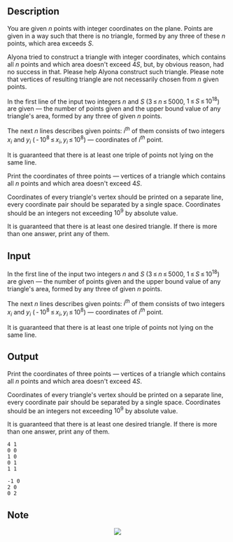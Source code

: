 ## Description

<div><p>You are given <span class="tex-span"><i>n</i></span> points with integer coordinates on the plane. Points are given in a way such that there is no triangle, formed by any three of these <span class="tex-span"><i>n</i></span> points, which area exceeds <span class="tex-span"><i>S</i></span>.</p><p>Alyona tried to construct a triangle with integer coordinates, which contains all <span class="tex-span"><i>n</i></span> points and which area doesn't exceed <span class="tex-span">4<i>S</i></span>, but, by obvious reason, had no success in that. Please help Alyona construct such triangle. Please note that vertices of resulting triangle are not necessarily chosen from <span class="tex-span"><i>n</i></span> given points.</p></div><div class="input-specification"><p>In the first line of the input two integers <span class="tex-span"><i>n</i></span> and <span class="tex-span"><i>S</i></span> (<span class="tex-span">3 ≤ <i>n</i> ≤ 5000</span>, <span class="tex-span">1 ≤ <i>S</i> ≤ 10<sup class="upper-index">18</sup></span>) are given&nbsp;— the number of points given and the upper bound value of any triangle's area, formed by any three of given <span class="tex-span"><i>n</i></span> points.</p><p>The next <span class="tex-span"><i>n</i></span> lines describes given points: <span class="tex-span"><i>i</i><sup class="upper-index"><i>th</i></sup></span> of them consists of two integers <span class="tex-span"><i>x</i><sub class="lower-index"><i>i</i></sub></span> and <span class="tex-span"><i>y</i><sub class="lower-index"><i>i</i></sub></span> <span class="tex-span">( - 10<sup class="upper-index">8</sup> ≤ <i>x</i><sub class="lower-index"><i>i</i></sub>, <i>y</i><sub class="lower-index"><i>i</i></sub> ≤ 10<sup class="upper-index">8</sup>)</span>&nbsp;— coordinates of <span class="tex-span"><i>i</i><sup class="upper-index"><i>th</i></sup></span> point.</p><p>It is guaranteed that there is at least one triple of points not lying on the same line.</p></div><div class="output-specification"><p>Print the coordinates of three points&nbsp;— vertices of a triangle which contains all <span class="tex-span"><i>n</i></span> points and which area doesn't exceed <span class="tex-span">4<i>S</i></span>.</p><p>Coordinates of every triangle's vertex should be printed on a separate line, every coordinate pair should be separated by a single space. Coordinates should be an integers not exceeding <span class="tex-span">10<sup class="upper-index">9</sup></span> by absolute value.</p><p>It is guaranteed that there is at least one desired triangle. If there is more than one answer, print any of them.</p></div>

## Input

<p>In the first line of the input two integers <span class="tex-span"><i>n</i></span> and <span class="tex-span"><i>S</i></span> (<span class="tex-span">3 ≤ <i>n</i> ≤ 5000</span>, <span class="tex-span">1 ≤ <i>S</i> ≤ 10<sup class="upper-index">18</sup></span>) are given&nbsp;— the number of points given and the upper bound value of any triangle's area, formed by any three of given <span class="tex-span"><i>n</i></span> points.</p><p>The next <span class="tex-span"><i>n</i></span> lines describes given points: <span class="tex-span"><i>i</i><sup class="upper-index"><i>th</i></sup></span> of them consists of two integers <span class="tex-span"><i>x</i><sub class="lower-index"><i>i</i></sub></span> and <span class="tex-span"><i>y</i><sub class="lower-index"><i>i</i></sub></span> <span class="tex-span">( - 10<sup class="upper-index">8</sup> ≤ <i>x</i><sub class="lower-index"><i>i</i></sub>, <i>y</i><sub class="lower-index"><i>i</i></sub> ≤ 10<sup class="upper-index">8</sup>)</span>&nbsp;— coordinates of <span class="tex-span"><i>i</i><sup class="upper-index"><i>th</i></sup></span> point.</p><p>It is guaranteed that there is at least one triple of points not lying on the same line.</p>

## Output

<p>Print the coordinates of three points&nbsp;— vertices of a triangle which contains all <span class="tex-span"><i>n</i></span> points and which area doesn't exceed <span class="tex-span">4<i>S</i></span>.</p><p>Coordinates of every triangle's vertex should be printed on a separate line, every coordinate pair should be separated by a single space. Coordinates should be an integers not exceeding <span class="tex-span">10<sup class="upper-index">9</sup></span> by absolute value.</p><p>It is guaranteed that there is at least one desired triangle. If there is more than one answer, print any of them.</p>





```input1
4 1
0 0
1 0
0 1
1 1

```




```output1
-1 0
2 0
0 2
```



## Note

<center> <img class="tex-graphics" src="file://5bwaUJ6L.png" style="max-width: 100.0%;max-height: 100.0%;"></center>
